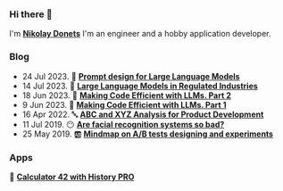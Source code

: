 ### Hi there 👋

I'm [**Nikolay Donets**](https://donets.org/) I'm an engineer and a hobby application developer.

<!--
**nikdon/nikdon** is a ✨ _special_ ✨ repository because its `README.md` (this file) appears on your GitHub profile.

Here are some ideas to get you started:

- 🔭 I’m currently working on ...
- 🌱 I’m currently learning ...
- 👯 I’m looking to collaborate on ...
- 🤔 I’m looking for help with ...
- 💬 Ask me about ...
- 📫 How to reach me: ...
- 😄 Pronouns: ...
- ⚡ Fun fact: ...
-->

### Blog

- 24 Jul 2023. 📝 [**Prompt design for Large Language Models**](https://donets.org/blog/llm-prompt-design-0537c046/)
- 14 Jul 2023. 📐 [**Large Language Models in Regulated Industries**](https://donets.org/blog/llms-in-regulated-industries-6cd40146/)
- 18 Jun 2023. 🚄 [**Making Code Efficient with LLMs. Part 2**](https://donets.org/blog/enhancing-python-code-efficiency-with-large-language-models-a-review-and-refactoring-journey-with-pyentropy-library-8d42f3c1/)
- 9 Jun 2023. 🚄 [**Making Code Efficient with LLMs. Part 1**](https://donets.org/blog/improving-the-efficiency-of-python-code-with-bard-llm-and-chatgpt-e8db8dcd/)
- 16 Apr 2022. 🔤 [**ABC and XYZ Analysis for Product Development**](https://donets.org/blog/inventory-management-technics-for-product-management-96606e39/)
- 11 Jul 2019. 😶 [**Are facial recognition systems so bad?**](https://donets.org/blog/are-facial-recognition-systems-so-bad-5586c8be/)
- 25 May 2019. 🆎 [**Mindmap on A/B tests designing and experiments**](https://donets.org/blog/mindmap-on-ab-tests-designing-and-experiments-a6ee153c/)

### Apps

🍎 [**Calculator 42 with History PRO**](https://apps.apple.com/app/apple-store/id1525901717?pt=121920911&ct=donets&mt=8)
